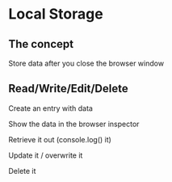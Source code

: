 # Local Storage

## The concept

Store data after you close the browser window

## Read/Write/Edit/Delete

Create an entry with data

Show the data in the browser inspector

Retrieve it out (console.log() it)

Update it / overwrite it

Delete it

